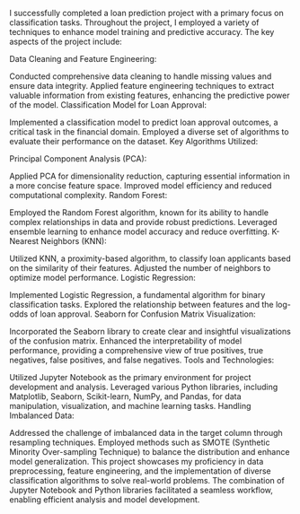 I successfully completed a loan prediction project with a primary focus on classification tasks. Throughout the project, I employed a variety of techniques to enhance model training and predictive accuracy. The key aspects of the project include:

Data Cleaning and Feature Engineering:

Conducted comprehensive data cleaning to handle missing values and ensure data integrity.
Applied feature engineering techniques to extract valuable information from existing features, enhancing the predictive power of the model.
Classification Model for Loan Approval:

Implemented a classification model to predict loan approval outcomes, a critical task in the financial domain.
Employed a diverse set of algorithms to evaluate their performance on the dataset.
Key Algorithms Utilized:

Principal Component Analysis (PCA):

Applied PCA for dimensionality reduction, capturing essential information in a more concise feature space.
Improved model efficiency and reduced computational complexity.
Random Forest:

Employed the Random Forest algorithm, known for its ability to handle complex relationships in data and provide robust predictions.
Leveraged ensemble learning to enhance model accuracy and reduce overfitting.
K-Nearest Neighbors (KNN):

Utilized KNN, a proximity-based algorithm, to classify loan applicants based on the similarity of their features.
Adjusted the number of neighbors to optimize model performance.
Logistic Regression:

Implemented Logistic Regression, a fundamental algorithm for binary classification tasks.
Explored the relationship between features and the log-odds of loan approval.
Seaborn for Confusion Matrix Visualization:

Incorporated the Seaborn library to create clear and insightful visualizations of the confusion matrix.
Enhanced the interpretability of model performance, providing a comprehensive view of true positives, true negatives, false positives, and false negatives.
Tools and Technologies:

Utilized Jupyter Notebook as the primary environment for project development and analysis.
Leveraged various Python libraries, including Matplotlib, Seaborn, Scikit-learn, NumPy, and Pandas, for data manipulation, visualization, and machine learning tasks.
Handling Imbalanced Data:

Addressed the challenge of imbalanced data in the target column through resampling techniques.
Employed methods such as SMOTE (Synthetic Minority Over-sampling Technique) to balance the distribution and enhance model generalization.
This project showcases my proficiency in data preprocessing, feature engineering, and the implementation of diverse classification algorithms to solve real-world problems. The combination of Jupyter Notebook and Python libraries facilitated a seamless workflow, enabling efficient analysis and model development.
